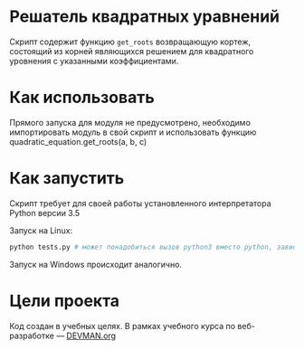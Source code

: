 # Решатель квадратных уравнений

Скрипт содержит функцию `get_roots` возвращающую кортеж, состоящий из корней являющихся решением для квадратного уровнения с указанными коэффициентами.

# Как использовать

Прямого запуска для модуля не предусмотрено, необходимо импортировать модуль в свой скрипт и использовать функцию quadratic_equation.get_roots(a, b, c)

# Как запустить

Скрипт требует для своей работы установленного интерпретатора Python версии 3.5

Запуск на Linux:

```bash
python tests.py # может понадобиться вызов python3 вместо python, зависит от настроек операционной системы
```

Запуск на Windows происходит аналогично.

# Цели проекта

Код создан в учебных целях. В рамках учебного курса по веб-разработке ― [DEVMAN.org](https://devman.org)
